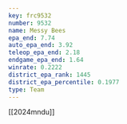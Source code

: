 ```yaml
---
key: frc9532
number: 9532
name: Messy Bees
epa_end: 7.74
auto_epa_end: 3.92
teleop_epa_end: 2.18
endgame_epa_end: 1.64
winrate: 0.2222
district_epa_rank: 1445
district_epa_percentile: 0.1977
type: Team
---
```

[[2024mndu]]
